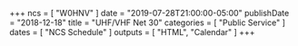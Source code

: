 +++
ncs = [ "W0HNV" ]
date = "2019-07-28T21:00:00-05:00"
publishDate = "2018-12-18"
title = "UHF/VHF Net 30"
categories = [ "Public Service" ]
dates = [ "NCS Schedule" ]
outputs = [ "HTML", "Calendar" ]
+++

